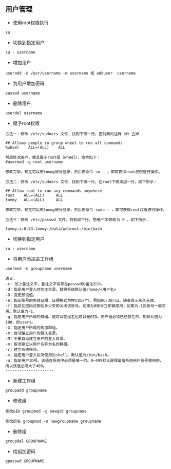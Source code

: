 ## 用户管理

- 使用root权限执行

```
su 
```

- 切换到指定用户

```
su - username
```

- 增加用户

```
useradd -d /usr/username -m username 或 adduser  username
```

- 为用户增加密码

```
passwd username
```

- 删除用户

```
userdel username
```

- 赋予root权限

```
方法一：修改 /etc/sudoers 文件，找到下面一行，把前面的注释（#）去掉

## Allows people in group wheel to run all commands
%wheel    ALL=(ALL)    ALL

然后修改用户，使其属于root组（wheel），命令如下：
#usermod -g root username

修改完毕，现在可以用tommy帐号登录，然后用命令 su – ，即可获得root权限进行操作。

方法二：修改 /etc/sudoers 文件，找到下面一行，在root下面添加一行，如下所示：

## Allow root to run any commands anywhere
root    ALL=(ALL)     ALL
tommy   ALL=(ALL)     ALL

修改完毕，现在可以用tommy帐号登录，然后用命令 sudo – ，即可获得root权限进行操作。

方法三：修改 /etc/passwd 文件，找到如下行，把用户ID修改为 0 ，如下所示：

tommy:x:0:33:tommy:/data/webroot:/bin/bash
```

- 切换到指定用户

```
su - username
```

- 将用户添加进工作组

```
usermod -G groupname username

语义:
-c: 加上备注文字，备注文字保存在passwd的备注栏中。 
-d：指定用户登入时的主目录，替换系统默认值/home/<用户名> 
-D：变更预设值。 
-e：指定账号的失效日期，日期格式为MM/DD/YY，例如06/30/12。缺省表示永久有效。 
-f：指定在密码过期后多少天即关闭该账号。如果为0账号立即被停用；如果为-1则账号一直可用。默认值为-1. 
-g：指定用户所属的群组。值可以使组名也可以是GID。用户组必须已经存在的，期默认值为100，即users。 
-G：指定用户所属的附加群组。 
-m：自动建立用户的登入目录。 
-M：不要自动建立用户的登入目录。 
-n：取消建立以用户名称为名的群组。 
-r：建立系统账号。 
-s：指定用户登入后所使用的shell。默认值为/bin/bash。 
-u：指定用户ID号。该值在系统中必须是唯一的。0~499默认是保留给系统用户账号使用的，所以该值必须大于499。
--------------------- 
```

- 新建工作组

```
groupadd groupname
```

-  修改组


```
修改GID groupmod -g newgid groupname
```

```
修改组名 groupmod -n newgroupname groupname
```

-  删除组


```
groupdel GROUPNAME
```

-  给组加密码 

```
gpasswd GROUPNAME
```

